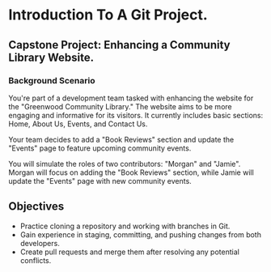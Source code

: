 # Introduction To A Git Project. #

## Capstone Project: Enhancing a Community Library Website. ##

### Background Scenario ###
You're part of a development team tasked with enhancing the website for the "Greenwood Community Library." The website aims to be more engaging and informative for its visitors. It currently includes basic sections: Home, About Us, Events, and Contact Us.

Your team decides to add a "Book Reviews" section and update the
"Events" page to feature upcoming community events.

You will simulate the roles of two contributors: "Morgan" and "Jamie". Morgan will focus on adding the "Book Reviews" section, while Jamie will update the "Events" page with new community events.

## Objectives ##
* Practice cloning a repository and working with branches in Git.
* Gain experience in staging, committing, and pushing changes from both developers.
* Create pull requests and merge them after resolving any potential conflicts.

